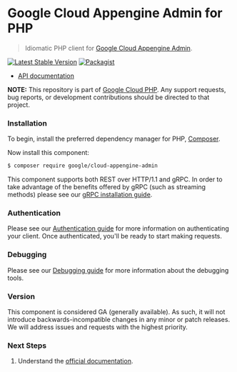 # Google Cloud Appengine Admin for PHP

> Idiomatic PHP client for [Google Cloud Appengine Admin](https://cloud.google.com/appengine).

[![Latest Stable Version](https://poser.pugx.org/google/cloud-appengine-admin/v/stable)](https://packagist.org/packages/google/cloud-appengine-admin) [![Packagist](https://img.shields.io/packagist/dm/google/cloud-appengine-admin.svg)](https://packagist.org/packages/google/cloud-appengine-admin)

* [API documentation](https://cloud.google.com/php/docs/reference/cloud-appengine-admin/latest)

**NOTE:** This repository is part of [Google Cloud PHP](https://github.com/googleapis/google-cloud-php). Any
support requests, bug reports, or development contributions should be directed to
that project.

### Installation

To begin, install the preferred dependency manager for PHP, [Composer](https://getcomposer.org/).

Now install this component:

```sh
$ composer require google/cloud-appengine-admin
```

This component supports both REST over HTTP/1.1 and gRPC. In order to take advantage of the benefits offered by gRPC (such as streaming methods)
please see our [gRPC installation guide](https://cloud.google.com/php/grpc).

### Authentication

Please see our [Authentication guide](https://github.com/googleapis/google-cloud-php/blob/main/AUTHENTICATION.md) for more information
on authenticating your client. Once authenticated, you'll be ready to start making requests.


### Debugging

Please see our [Debugging guide](https://github.com/googleapis/google-cloud-php/blob/main/DEBUG.md)
for more information about the debugging tools.

### Version

This component is considered GA (generally available). As such, it will not introduce backwards-incompatible changes in
any minor or patch releases. We will address issues and requests with the highest priority.

### Next Steps

1. Understand the [official documentation](https://cloud.google.com/appengine/docs).
